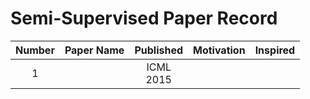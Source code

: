 # Semi-Supervised Paper Record
| Number | Paper Name|  Published | Motivation | Inspired |
| :-: | :---: | :---: | :-- | :--- |
| 1 | []() | ICML<br>2015 |  |  |
